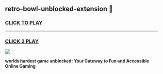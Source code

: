 
## retro-bowl-unblocked-extension 👋
<h3>
<a href="https://premium.freeplayer.one?title=retro-bowl-unblocked-extension&ref=14F">CLICK TO PLAY</a></h3>
<hr>

<h3>
<a href="https://premium.freeplayer.one?title=retro-bowl-unblocked-extension&ref=14F">CLICK 2 PLAY</a>
  
</h3>

<a href="https://premium.freeplayer.one?title=retro-bowl-unblocked-extension&ref=12F/"><img src="https://clearcache.store/games.png"></a>


**worlds hardest game unblocked: Your Gateway to Fun and Accessible Online Gaming**

